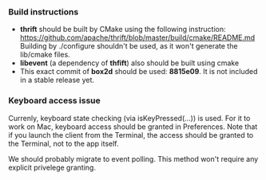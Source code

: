 ### Build instructions

- **thrift** should be built by CMake using the following instruction: https://github.com/apache/thrift/blob/master/build/cmake/README.md
  Building by ./configure shouldn't be used, as it won't generate the lib/cmake files.
- **libevent** (a dependency of **thfift**) also should be built using cmake
- This exact commit of **box2d** should be used: **8815e09**.
  It is not included in a stable release yet.

### Keyboard access issue

Currenly, keyboard state checking (via isKeyPressed(...)) is used.
For it to work on Mac, keyboard access should be granted in Preferences.
Note that if you launch the client from the Terminal,
the access should be granted to the Terminal, not to the app itself.

We should probably migrate to event polling.
This method won't require any explicit privelege granting.
